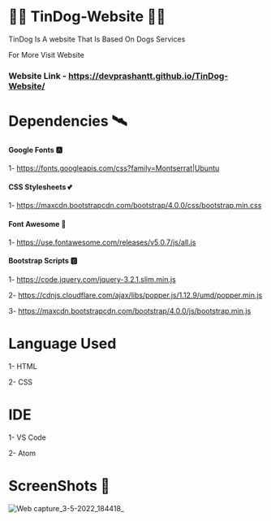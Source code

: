 # 🐕‍🦺  TinDog-Website  🐕‍🦺

TinDog Is A website That Is Based On Dogs Services

For More Visit Website

### Website Link - https://devprashantt.github.io/TinDog-Website/

# Dependencies 🛰️

#### Google Fonts 🅰️
 
 1- https://fonts.googleapis.com/css?family=Montserrat|Ubuntu

#### CSS Stylesheets 💕
  
1-  https://maxcdn.bootstrapcdn.com/bootstrap/4.0.0/css/bootstrap.min.css

#### Font Awesome 🧩
  
 1- https://use.fontawesome.com/releases/v5.0.7/js/all.js

#### Bootstrap Scripts 🅱️
  
 1- https://code.jquery.com/jquery-3.2.1.slim.min.js
 
 2- https://cdnjs.cloudflare.com/ajax/libs/popper.js/1.12.9/umd/popper.min.js
 
 3- https://maxcdn.bootstrapcdn.com/bootstrap/4.0.0/js/bootstrap.min.js
 
# Language Used

1- HTML

2- CSS

# IDE

1- VS Code

2- Atom
 
# ScreenShots 📱
![Web capture_3-5-2022_184418_](https://user-images.githubusercontent.com/96608616/166459499-0488fc5b-c4c3-4f09-91db-70a37f0a30a8.jpeg)
